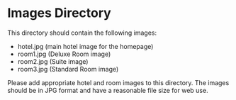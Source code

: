 # Images Directory

This directory should contain the following images:
- hotel.jpg (main hotel image for the homepage)
- room1.jpg (Deluxe Room image)
- room2.jpg (Suite image)
- room3.jpg (Standard Room image)

Please add appropriate hotel and room images to this directory. The images should be in JPG format and have a reasonable file size for web use. 